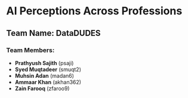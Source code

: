 <!-- # group-project-data-dudes 
group-project-data-dudes created by GitHub Classroom -->

# AI Perceptions Across Professions

## Team Name: DataDUDES

### Team Members:
- **Prathyush Sajith** (psaji)
- **Syed Muqtadeer** (smuqt2)
- **Muhsin Adan** (madan6)
- **Ammaar Khan** (akhan362)
- **Zain Farooq** (zfaroo9)



